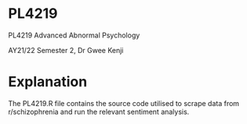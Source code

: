 # PL4219

PL4219 Advanced Abnormal Psychology

AY21/22 Semester 2, Dr Gwee Kenji

# Explanation

The PL4219.R file contains the source code utilised to scrape data from r/schizophrenia and run the relevant sentiment analysis. 
